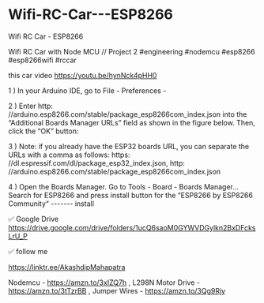 # Wifi-RC-Car---ESP8266
Wifi RC Car - ESP8266

Wifi RC Car with Node MCU // Project 2 #engineering #nodemcu #esp8266 #esp8266wifi #rccar

this car video https://youtu.be/hynNck4pHH0


1 ) In your Arduino IDE, go to File - Preferences - 

2 ) Enter http: //arduino.esp8266.com/stable/package_esp8266com_index.json into the “Additional Boards Manager URLs” field as shown in the figure below. Then, click the “OK” button:

3 ) Note: if you already have the ESP32 boards URL, you can separate the URLs with a comma as follows:
https: //dl.espressif.com/dl/package_esp32_index.json, 
http: //arduino.esp8266.com/stable/package_esp8266com_index.json

4 ) Open the Boards Manager. Go to Tools - Board - Boards Manager… Search for ESP8266 and press install button for the “ESP8266 by ESP8266 Community“      ------- install



✅ Google Drive 
 https://drive.google.com/drive/folders/1ucQ6saoM0GYWVDGylkn2BxDFcksLrU_P



✅ follow me 

https://linktr.ee/AkashdipMahapatra


Nodemcu - https://amzn.to/3xIZQ7h ,
L298N Motor Drive - https://amzn.to/3tTzrBB ,
Jumper Wires - https://amzn.to/3Qg9Rjy
